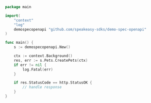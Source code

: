 <!-- Start SDK Example Usage -->


```go
package main

import(
	"context"
	"log"
	demospecopenapi "github.com/speakeasy-sdks/demo-spec-openapi"
)

func main() {
    s := demospecopenapi.New()

    ctx := context.Background()
    res, err := s.Pets.CreatePets(ctx)
    if err != nil {
        log.Fatal(err)
    }

    if res.StatusCode == http.StatusOK {
        // handle response
    }
}
```
<!-- End SDK Example Usage -->